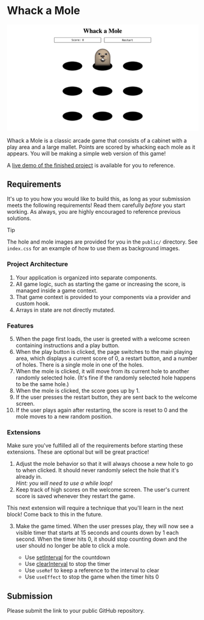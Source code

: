 # Whack a Mole

![A mole sits in a Field of holes. The current score is 8.](example.png)

Whack a Mole is a classic arcade game that consists of a cabinet with a play area and a
large mallet. Points are scored by whacking each mole as it appears. You will be making a
simple web version of this game!

A [live demo of the finished project](https://fsa-whack-a-mole.netlify.app/) is available
for you to reference.

## Requirements

It's up to you how you would like to build this, as long as your submission meets the
following requirements! Read them carefully _before_ you start working. As always, you
are highly encouraged to reference previous solutions.

> [!TIP]
>
> The hole and mole images are provided for you in the `public/` directory.
> See `index.css` for an example of how to use them as background images.

### Project Architecture

1. Your application is organized into separate components.
2. All game logic, such as starting the game or increasing the score, is managed inside a
   game context.
3. That game context is provided to your components via a provider and custom hook.
4. Arrays in state are not directly mutated.

### Features

5. When the page first loads, the user is greeted with a welcome screen containing
   instructions and a play button.
6. When the play button is clicked, the page switches to the main playing area, which
   displays a current score of 0, a restart button, and a number of holes. There is a
   single mole in one of the holes.
7. When the mole is clicked, it will move from its current hole to another randomly selected
   hole. (It's fine if the randomly selected hole happens to be the same hole.)
8. When the mole is clicked, the score goes up by 1.
9. If the user presses the restart button, they are sent back to the welcome screen.
10. If the user plays again after restarting, the score is reset to 0 and the mole moves to
    a new random position.

### Extensions

Make sure you've fulfilled all of the requirements before starting these extensions. These are optional but will be great practice!

1. Adjust the mole behavior so that it will always choose a new hole to go to when
   clicked. It should never randomly select the hole that it's already in.\
   _Hint: you will need to use a while loop!_
2. Keep track of high scores on the welcome screen. The user's current score is saved
   whenever they restart the game.

This next extension will require a technique that you'll learn in the next block! Come
back to this in the future.

3. Make the game timed. When the user presses play, they will now see a visible timer that
   starts at 15 seconds and counts down by 1 each second. When the timer hits 0, it should
   stop counting down and the user should no longer be able to click a mole.

   - Use [setInterval](https://developer.mozilla.org/en-US/docs/Web/API/Window/setInterval) for the countdown
   - Use [clearInterval](https://developer.mozilla.org/en-US/docs/Web/API/Window/clearInterval) to stop the timer
   - Use `useRef` to keep a reference to the interval to clear
   - Use `useEffect` to stop the game when the timer hits 0

## Submission

Please submit the link to your public GitHub repository.
